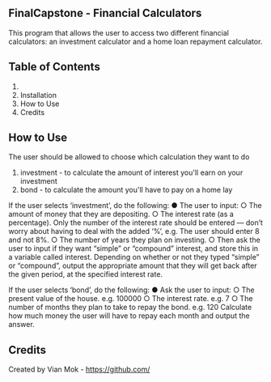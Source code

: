 ## FinalCapstone - Financial Calculators
This program that allows the user to access two different financial calculators: an investment calculator and a home loan repayment calculator.

## Table of Contents
1. 
2. Installation
3. How to Use
4. Credits

## How to Use

The user should be allowed to choose which calculation they want to do
1. investment - to calculate the amount of interest you'll earn on your investment
2. bond       - to calculate the amount you'll have to pay on a home lay

If the user selects ‘investment’, do the following:
● The user to input:
  ○ The amount of money that they are depositing.
  ○ The interest rate (as a percentage). Only the number of the interest rate should be entered — don’t worry about having to deal with the added ‘%’, e.g. The user should enter 8 and not 8%.
  ○ The number of years they plan on investing.
  ○ Then ask the user to input if they want “simple” or “compound” interest, and store this in a variable called interest. 
Depending on whether or not they typed “simple” or “compound”, output the appropriate amount that they will get back after the given period, at the specified interest rate.

If the user selects ‘bond’, do the following:
● Ask the user to input:
  ○ The present value of the house. e.g. 100000
  ○ The interest rate. e.g. 7
  ○ The number of months they plan to take to repay the bond. e.g. 120
Calculate how much money the user will have to repay each month and output the answer.

## Credits
Created by Vian Mok - https://github.com/
